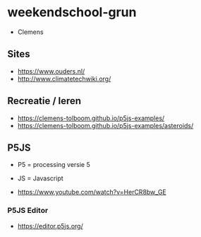 # weekendschool-grun

- Clemens

## Sites

- https://www.ouders.nl/
- http://www.climatetechwiki.org/

## Recreatie / leren

- https://clemens-tolboom.github.io/p5js-examples/
- https://clemens-tolboom.github.io/p5js-examples/asteroids/

## P5JS

- P5 = processing versie 5
- JS = Javascript

- https://www.youtube.com/watch?v=HerCR8bw_GE

### P5JS Editor

- https://editor.p5js.org/
